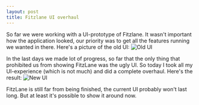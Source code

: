```yaml
---
layout: post
title: Fitzlane UI overhaul
---
```


So far we were working with a UI-prototype of Fitzlane. It wasn't important how the application looked, our priority was to get all the features running we wanted in there.
Here's a picture of the old UI:
![Old UI](https://docs.google.com/uc?id=0B12hfM-qzxIyVHhJMkFsZmxTSVU)

In the last days we made lot of progress, so far that the only thing that prohibited us from showing FitzLane was the ugly UI. So today I took all my UI-experience (which is not much) and did a complete overhaul. Here's the result:
![New UI](https://docs.google.com/uc?id=0B12hfM-qzxIyWDhwaFBZYWE3NFk)

FitzLane is still far from being finished, the current UI probably won't last long. But at least it's possible to show it around now.
